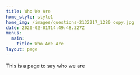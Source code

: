 ```yaml
---
title: Who We Are
home_style: style1
home_img: /images/questions-2132217_1280 copy.jpg
date: 2020-02-01T14:49:48.327Z
menus:
  main:
    title: Who Are Are
layout: page
---
```

This is a page to say who we are
